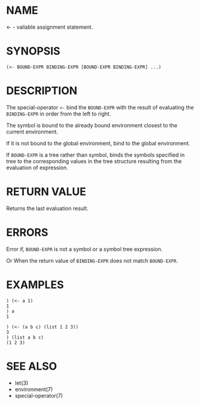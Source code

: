 # NAME
<- - valiable assignment statement.

# SYNOPSIS

    (<- BOUND-EXPR BINDING-EXPR [BOUND-EXPR BINDING-EXPR] ...)

# DESCRIPTION
The special-operator `<-` bind the `BOUND-EXPR` with the result of evaluating the `BINDING-EXPR` in order from the left to right.

The symbol is bound to the already bound environment closest to the current environment.

If it is not bound to the global environment, bind to the global environment.

If `BOUND-EXPR` is a tree rather than symbol, binds the symbols specified in tree to the corresponding values in the tree structure resulting from the evaluation of expression.

# RETURN VALUE
Returns the last evaluation result.

# ERRORS
Error if, `BOUND-EXPR` is not a symbol or a symbol tree expression.

Or When the return value of `BINDING-EXPR` does not match `BOUND-EXPR`.

# EXAMPLES

    ) (<- a 1)
    1
    ) a
    1

    ) (<- (a b c) (list 1 2 3))
    3
    ) (list a b c)
    (1 2 3)

# SEE ALSO
- let(3)
- environment(7)
- special-operator(7)
